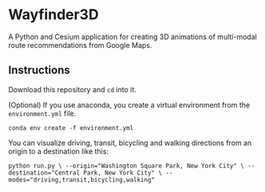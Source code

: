 # Wayfinder3D

A Python and Cesium application for creating 3D animations of multi-modal route recommendations from Google Maps.

## Instructions

Download this repository and `cd` into it.

(Optional) If you use anaconda, you create a virtual environment from the `environment.yml` file.

`conda env create -f environment.yml`

You can visualize driving, transit, bicycling and walking directions from an origin to a destination like this:

`
python run.py \
--origin="Washington Square Park, New York City" \
--destination="Central Park, New York City" \
--modes="driving,transit,bicycling,walking"
`
